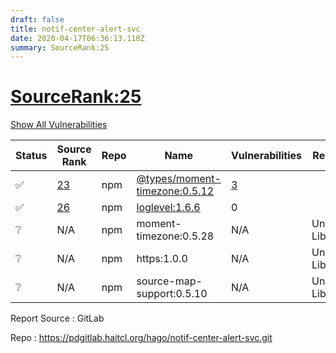 ```yaml
---
draft: false
title: notif-center-alert-svc
date: 2020-04-17T06:36:13.110Z
summary: SourceRank:25
---
```


# <u>SourceRank:25</u>

<a onclick="var x=document.getElementsByName('vulnerabilities');var y=[...x].filter(e=>e.style.display=='none').length==0?'none':'block';x.forEach(e=>e.style.display=y);this.innerHTML=y=='none'?'Show All Vulnerabilities':'Hide All Vulnerabilities'" href="javascript:void(0)">Show All Vulnerabilities</a>

| Status | Source<br/>Rank | Repo | Name | Vulnerabilities | Remarks |
| - | - | - | - | - | - |
|✅|[23](https://libraries.io/npm/@types/moment-timezone/sourcerank)|npm|[@types/moment-timezone:0.5.12](https://www.npmjs.com/package/@types/moment-timezone)|<a href="javascript:void(0)" onclick='var x=document.getElementById("@types/moment-timezone:0.5.12-vulnerabilities");x.style.display=x.style.display!="none"?"none":"block"'>3</a><div name='vulnerabilities' style='display:none' id='@types/moment-timezone:0.5.12-vulnerabilities'>[✅CVE-2018-16487](/vulnerabilities/cve-2018-16487/)<br />[✅CVE-2019-10744](/vulnerabilities/cve-2019-10744/)<br />[✅sonatype-2019-0500](/vulnerabilities/sonatype-2019-0500/)</div>||
|✅|[26](https://libraries.io/npm/loglevel/sourcerank)|npm|[loglevel:1.6.6](https://www.npmjs.com/package/loglevel)|0||
|❔|N/A|npm|moment-timezone:0.5.28|N/A|Unknown Library|
|❔|N/A|npm|https:1.0.0|N/A|Unknown Library|
|❔|N/A|npm|source-map-support:0.5.10|N/A|Unknown Library|


Report Source : GitLab

Repo : https://pdgitlab.haitcl.org/hago/notif-center-alert-svc.git
